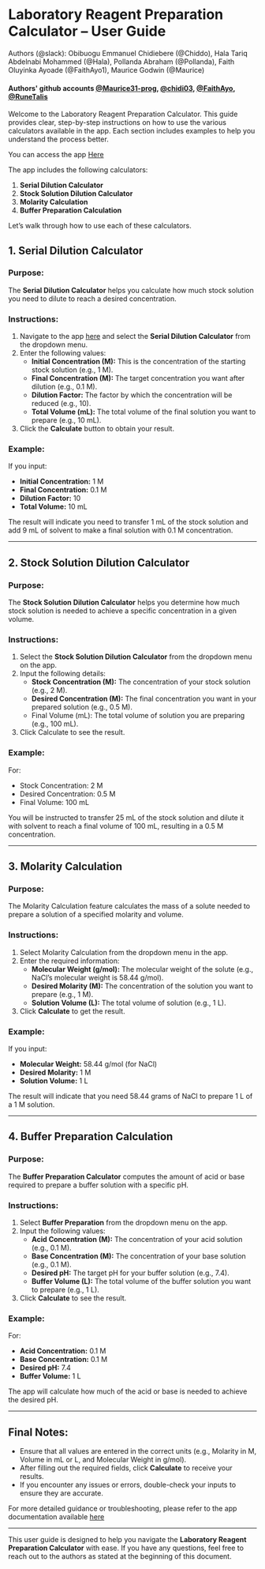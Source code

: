# Laboratory Reagent Preparation Calculator – User Guide

Authors (@slack): Obibuogu Emmanuel Chidiebere (@Chiddo), Hala Tariq Abdelnabi Mohammed (@Hala), Pollanda Abraham (@Pollanda), Faith Oluyinka Ayoade (@FaithAyo1), Maurice Godwin (@Maurice)

#### Authors' github accounts [@Maurice31-prog](https://github.com/Maurice31-prog/Maurice31-prog), [@chidi03](https://github.com/Chidi03), [@FaithAyo](https://github.com/FaithAyo), [@RuneTalis](https://github.com/RuneTalis)


Welcome to the Laboratory Reagent Preparation Calculator. This guide provides clear, step-by-step instructions on how to use the various calculators available in the app. Each section includes examples to help you understand the process better. 

You can access the app [Here](https://halatariq.shinyapps.io/myapp/)

The app includes the following calculators:
1. **Serial Dilution Calculator**
2. **Stock Solution Dilution Calculator**
3. **Molarity Calculation**
4. **Buffer Preparation Calculation**

Let’s walk through how to use each of these calculators.


## 1. Serial Dilution Calculator

### Purpose:
The **Serial Dilution Calculator** helps you calculate how much stock solution you need to dilute to reach a desired concentration.

### Instructions:
1. Navigate to the app [here](https://halatariq.shinyapps.io/myapp/) and select the **Serial Dilution Calculator** from the dropdown menu.
2. Enter the following values:
   - **Initial Concentration (M):** This is the concentration of the starting stock solution (e.g., 1 M).
   - **Final Concentration (M):** The target concentration you want after dilution (e.g., 0.1 M).
   - **Dilution Factor:** The factor by which the concentration will be reduced (e.g., 10).
   - **Total Volume (mL):** The total volume of the final solution you want to prepare (e.g., 10 mL).
3. Click the **Calculate** button to obtain your result.

### Example:
If you input:
- **Initial Concentration:** 1 M  
- **Final Concentration:** 0.1 M  
- **Dilution Factor:** 10  
- **Total Volume:** 10 mL

The result will indicate you need to transfer 1 mL of the stock solution and add 9 mL of solvent to make a final solution with 0.1 M concentration.

---

## 2. Stock Solution Dilution Calculator

### Purpose:
The **Stock Solution Dilution Calculator** helps you determine how much stock solution is needed to achieve a specific concentration in a given volume.

### Instructions:
1. Select the **Stock Solution Dilution Calculator** from the dropdown menu on the app.
2. Input the following details:
   - **Stock Concentration (M):** The concentration of your stock solution (e.g., 2 M).
   - **Desired Concentration (M):** The final concentration you want in your prepared solution (e.g., 0.5 M).
   - Final Volume (mL): The total volume of solution you are preparing (e.g., 100 mL).
3. Click Calculate to see the result.

### Example:
For:
- Stock Concentration: 2 M  
- Desired Concentration: 0.5 M  
- Final Volume: 100 mL

You will be instructed to transfer 25 mL of the stock solution and dilute it with solvent to reach a final volume of 100 mL, resulting in a 0.5 M concentration.

---

## 3. Molarity Calculation

### Purpose:
The Molarity Calculation feature calculates the mass of a solute needed to prepare a solution of a specified molarity and volume.

### Instructions:
1. Select Molarity Calculation from the dropdown menu in the app.
2. Enter the required information:
   - **Molecular Weight (g/mol):** The molecular weight of the solute (e.g., NaCl’s molecular weight is 58.44 g/mol).
   - **Desired Molarity (M):** The concentration of the solution you want to prepare (e.g., 1 M).
   - **Solution Volume (L):** The total volume of solution (e.g., 1 L).
3. Click **Calculate** to get the result.

### Example:
If you input:
- **Molecular Weight:** 58.44 g/mol (for NaCl)  
- **Desired Molarity:** 1 M  
- **Solution Volume:** 1 L

The result will indicate that you need 58.44 grams of NaCl to prepare 1 L of a 1 M solution.

---

## 4. Buffer Preparation Calculation

### Purpose:
The **Buffer Preparation Calculator** computes the amount of acid or base required to prepare a buffer solution with a specific pH.

### Instructions:
1. Select **Buffer Preparation** from the dropdown menu on the app.
2. Input the following values:
   - **Acid Concentration (M):** The concentration of your acid solution (e.g., 0.1 M).
   - **Base Concentration (M):** The concentration of your base solution (e.g., 0.1 M).
   - **Desired pH:** The target pH for your buffer solution (e.g., 7.4).
   - **Buffer Volume (L):** The total volume of the buffer solution you want to prepare (e.g., 1 L).
3. Click **Calculate** to see the result.

### Example:
For:
- **Acid Concentration:** 0.1 M  
- **Base Concentration:** 0.1 M  
- **Desired pH:** 7.4  
- **Buffer Volume:** 1 L

The app will calculate how much of the acid or base is needed to achieve the desired pH.

---

## Final Notes:
- Ensure that all values are entered in the correct units (e.g., Molarity in M, Volume in mL or L, and Molecular Weight in g/mol).
- After filling out the required fields, click **Calculate** to receive your results.
- If you encounter any issues or errors, double-check your inputs to ensure they are accurate.

For more detailed guidance or troubleshooting, please refer to the app documentation available [here](https://github.com/FaithAyo/HackBio_stage_2/blob/main/Documentation.md)

---

This user guide is designed to help you navigate the **Laboratory Reagent Preparation Calculator** with ease. If you have any questions, feel free to reach out to the authors as stated at the beginning of this document.

